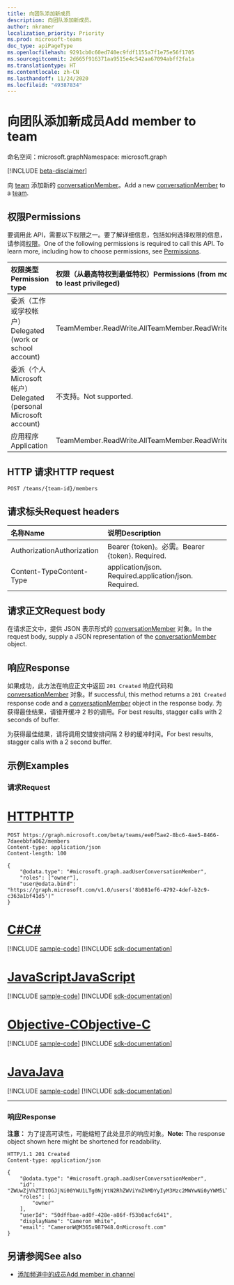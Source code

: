 ```yaml
---
title: 向团队添加新成员
description: 向团队添加新成员。
author: nkramer
localization_priority: Priority
ms.prod: microsoft-teams
doc_type: apiPageType
ms.openlocfilehash: 9291cb0c60ed740ec9fdf1155a7f1e75e56f1705
ms.sourcegitcommit: 2d665f916371aa9515e4c542aa67094abff2fa1a
ms.translationtype: HT
ms.contentlocale: zh-CN
ms.lasthandoff: 11/24/2020
ms.locfileid: "49387834"
---
```

# <a name="add-member-to-team"></a><span data-ttu-id="3fa83-103">向团队添加新成员</span><span class="sxs-lookup"><span data-stu-id="3fa83-103">Add member to team</span></span>
<span data-ttu-id="3fa83-104">命名空间：microsoft.graph</span><span class="sxs-lookup"><span data-stu-id="3fa83-104">Namespace: microsoft.graph</span></span>

[!INCLUDE [beta-disclaimer](../../includes/beta-disclaimer.md)]

<span data-ttu-id="3fa83-105">向 [team](../resources/team.md) 添加新的 [conversationMember](../resources/conversationmember.md)。</span><span class="sxs-lookup"><span data-stu-id="3fa83-105">Add a new [conversationMember](../resources/conversationmember.md) to a [team](../resources/team.md).</span></span>

## <a name="permissions"></a><span data-ttu-id="3fa83-106">权限</span><span class="sxs-lookup"><span data-stu-id="3fa83-106">Permissions</span></span>
<span data-ttu-id="3fa83-p101">要调用此 API，需要以下权限之一。要了解详细信息，包括如何选择权限的信息，请参阅[权限](/graph/permissions-reference)。</span><span class="sxs-lookup"><span data-stu-id="3fa83-p101">One of the following permissions is required to call this API. To learn more, including how to choose permissions, see [Permissions](/graph/permissions-reference).</span></span>

|<span data-ttu-id="3fa83-109">权限类型</span><span class="sxs-lookup"><span data-stu-id="3fa83-109">Permission type</span></span>|<span data-ttu-id="3fa83-110">权限（从最高特权到最低特权）</span><span class="sxs-lookup"><span data-stu-id="3fa83-110">Permissions (from most to least privileged)</span></span>|
|:---|:---|
|<span data-ttu-id="3fa83-111">委派（工作或学校帐户）</span><span class="sxs-lookup"><span data-stu-id="3fa83-111">Delegated (work or school account)</span></span>| <span data-ttu-id="3fa83-112">TeamMember.ReadWrite.All</span><span class="sxs-lookup"><span data-stu-id="3fa83-112">TeamMember.ReadWrite.All</span></span> |
|<span data-ttu-id="3fa83-113">委派（个人 Microsoft 帐户）</span><span class="sxs-lookup"><span data-stu-id="3fa83-113">Delegated (personal Microsoft account)</span></span> | <span data-ttu-id="3fa83-114">不支持。</span><span class="sxs-lookup"><span data-stu-id="3fa83-114">Not supported.</span></span>    |
|<span data-ttu-id="3fa83-115">应用程序</span><span class="sxs-lookup"><span data-stu-id="3fa83-115">Application</span></span>| <span data-ttu-id="3fa83-116">TeamMember.ReadWrite.All</span><span class="sxs-lookup"><span data-stu-id="3fa83-116">TeamMember.ReadWrite.All</span></span> |

## <a name="http-request"></a><span data-ttu-id="3fa83-117">HTTP 请求</span><span class="sxs-lookup"><span data-stu-id="3fa83-117">HTTP request</span></span>

<!-- {
  "blockType": "ignored"
}
-->
``` http
POST /teams/{team-id}/members
```

## <a name="request-headers"></a><span data-ttu-id="3fa83-118">请求标头</span><span class="sxs-lookup"><span data-stu-id="3fa83-118">Request headers</span></span>
|<span data-ttu-id="3fa83-119">名称</span><span class="sxs-lookup"><span data-stu-id="3fa83-119">Name</span></span>|<span data-ttu-id="3fa83-120">说明</span><span class="sxs-lookup"><span data-stu-id="3fa83-120">Description</span></span>|
|:---|:---|
|<span data-ttu-id="3fa83-121">Authorization</span><span class="sxs-lookup"><span data-stu-id="3fa83-121">Authorization</span></span>|<span data-ttu-id="3fa83-p102">Bearer {token}。必需。</span><span class="sxs-lookup"><span data-stu-id="3fa83-p102">Bearer {token}. Required.</span></span>|
|<span data-ttu-id="3fa83-124">Content-Type</span><span class="sxs-lookup"><span data-stu-id="3fa83-124">Content-Type</span></span>|<span data-ttu-id="3fa83-p103">application/json. Required.</span><span class="sxs-lookup"><span data-stu-id="3fa83-p103">application/json. Required.</span></span>|

## <a name="request-body"></a><span data-ttu-id="3fa83-127">请求正文</span><span class="sxs-lookup"><span data-stu-id="3fa83-127">Request body</span></span>
<span data-ttu-id="3fa83-128">在请求正文中，提供 JSON 表示形式的 [conversationMember](../resources/conversationmember.md) 对象。</span><span class="sxs-lookup"><span data-stu-id="3fa83-128">In the request body, supply a JSON representation of the [conversationMember](../resources/conversationmember.md) object.</span></span>

## <a name="response"></a><span data-ttu-id="3fa83-129">响应</span><span class="sxs-lookup"><span data-stu-id="3fa83-129">Response</span></span>

<span data-ttu-id="3fa83-130">如果成功，此方法在响应正文中返回 `201 Created` 响应代码和 [conversationMember](../resources/conversationmember.md) 对象。</span><span class="sxs-lookup"><span data-stu-id="3fa83-130">If successful, this method returns a `201 Created` response code and a [conversationMember](../resources/conversationmember.md) object in the response body.</span></span> <span data-ttu-id="3fa83-131">为获得最佳结果，请错开缓冲 2 秒的调用。</span><span class="sxs-lookup"><span data-stu-id="3fa83-131">For best results, stagger calls with 2 seconds of buffer.</span></span>

<span data-ttu-id="3fa83-132">为获得最佳结果，请将调用交错安排间隔 2 秒的缓冲时间。</span><span class="sxs-lookup"><span data-stu-id="3fa83-132">For best results, stagger calls with a 2 second buffer.</span></span>

## <a name="examples"></a><span data-ttu-id="3fa83-133">示例</span><span class="sxs-lookup"><span data-stu-id="3fa83-133">Examples</span></span>

### <a name="request"></a><span data-ttu-id="3fa83-134">请求</span><span class="sxs-lookup"><span data-stu-id="3fa83-134">Request</span></span>

# <a name="http"></a>[<span data-ttu-id="3fa83-135">HTTP</span><span class="sxs-lookup"><span data-stu-id="3fa83-135">HTTP</span></span>](#tab/http)
<!-- {
  "blockType": "request",
  "name": "create_conversationmember_from_"
}
-->
``` http
POST https://graph.microsoft.com/beta/teams/ee0f5ae2-8bc6-4ae5-8466-7daeebbfa062/members
Content-type: application/json
Content-length: 100

{
    "@odata.type": "#microsoft.graph.aadUserConversationMember",
    "roles": ["owner"],
    "user@odata.bind": "https://graph.microsoft.com/v1.0/users('8b081ef6-4792-4def-b2c9-c363a1bf41d5')"
}
```
# <a name="c"></a>[<span data-ttu-id="3fa83-136">C#</span><span class="sxs-lookup"><span data-stu-id="3fa83-136">C#</span></span>](#tab/csharp)
[!INCLUDE [sample-code](../includes/snippets/csharp/create-conversationmember-from--csharp-snippets.md)]
[!INCLUDE [sdk-documentation](../includes/snippets/snippets-sdk-documentation-link.md)]

# <a name="javascript"></a>[<span data-ttu-id="3fa83-137">JavaScript</span><span class="sxs-lookup"><span data-stu-id="3fa83-137">JavaScript</span></span>](#tab/javascript)
[!INCLUDE [sample-code](../includes/snippets/javascript/create-conversationmember-from--javascript-snippets.md)]
[!INCLUDE [sdk-documentation](../includes/snippets/snippets-sdk-documentation-link.md)]

# <a name="objective-c"></a>[<span data-ttu-id="3fa83-138">Objective-C</span><span class="sxs-lookup"><span data-stu-id="3fa83-138">Objective-C</span></span>](#tab/objc)
[!INCLUDE [sample-code](../includes/snippets/objc/create-conversationmember-from--objc-snippets.md)]
[!INCLUDE [sdk-documentation](../includes/snippets/snippets-sdk-documentation-link.md)]

# <a name="java"></a>[<span data-ttu-id="3fa83-139">Java</span><span class="sxs-lookup"><span data-stu-id="3fa83-139">Java</span></span>](#tab/java)
[!INCLUDE [sample-code](../includes/snippets/java/create-conversationmember-from--java-snippets.md)]
[!INCLUDE [sdk-documentation](../includes/snippets/snippets-sdk-documentation-link.md)]

---



### <a name="response"></a><span data-ttu-id="3fa83-140">响应</span><span class="sxs-lookup"><span data-stu-id="3fa83-140">Response</span></span>
<span data-ttu-id="3fa83-141">**注意：** 为了提高可读性，可能缩短了此处显示的响应对象。</span><span class="sxs-lookup"><span data-stu-id="3fa83-141">**Note:** The response object shown here might be shortened for readability.</span></span>
<!-- {
  "blockType": "response",
  "truncated": true,
  "@odata.type": "microsoft.graph.conversationMember"
}
-->
``` http
HTTP/1.1 201 Created
Content-type: application/json

{
    "@odata.type": "#microsoft.graph.aadUserConversationMember",
    "id": "ZWUwZjVhZTItOGJjNi00YWU1LTg0NjYtN2RhZWViYmZhMDYyIyM3Mzc2MWYwNi0yYWM5LTQ2OWMtOWYxMC0yNzlhOGNjMjY3Zjk=",
    "roles": [
        "owner"
    ],
    "userId": "50dffbae-ad0f-428e-a86f-f53b0acfc641",
    "displayName": "Cameron White",
    "email": "CameronW@M365x987948.OnMicrosoft.com"
}
```

## <a name="see-also"></a><span data-ttu-id="3fa83-142">另请参阅</span><span class="sxs-lookup"><span data-stu-id="3fa83-142">See also</span></span>

- [<span data-ttu-id="3fa83-143">添加频道中的成员</span><span class="sxs-lookup"><span data-stu-id="3fa83-143">Add member in channel</span></span>](channel-post-members.md)



